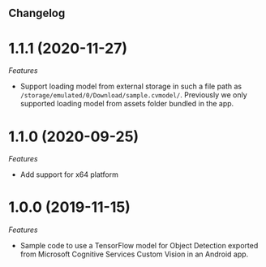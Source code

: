 ## Changelog

<a name="1.1.1"></a>
# 1.1.1 (2020-11-27)

*Features*
* Support loading model from external storage in such a file path as `/storage/emulated/0/Download/sample.cvmodel/`. Previously we only supported loading model from assets folder bundled in the app.

<a name="1.1.0"></a>
# 1.1.0 (2020-09-25)

*Features*
* Add support for x64 platform

<a name="1.0.0"></a>
# 1.0.0 (2019-11-15)

*Features*
* Sample code to use a TensorFlow model for Object Detection exported from Microsoft Cognitive Services Custom Vision in an Android app.
